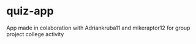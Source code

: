 # quiz-app
App made in colaboration with Adriankruba11 and mikeraptor12 for group project college activity
